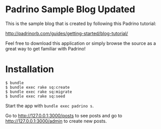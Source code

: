 # Padrino Sample Blog Updated

This is the sample blog that is created by following this Padrino tutorial:

http://padrinorb.com/guides/getting-started/blog-tutorial/

Feel free to download this application or simply browse the source as a great way to get familiar with Padrino!

# Installation

```
$ bundle
$ bundle exec rake sq:create
$ bundle exec rake sq:migrate
$ bundle exec rake sq:seed
```

Start the app with `bundle exec padrino s`.

Go to <http://127.0.0.1:3000/posts> to see posts and go
to <http://127.0.0.1:3000/admin> to create new posts.

